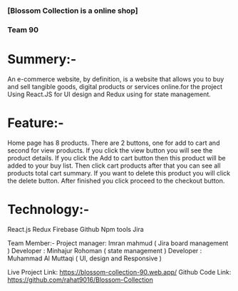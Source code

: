 ### [Blossom Collection is a online shop]
### Team 90
# Summery:-
An e-commerce website, by definition, is a website that allows you to buy and sell tangible goods, digital products or services online.for the project Using React.JS for UI design and Redux using for state management. 

# Feature:- 
Home page has 8 products.
There are 2 buttons, one for add to cart and second for view products.
If you click the view button you will see the product details. 
If you click the Add to cart button then this product will be added to your buy list. 
Then click cart products after that you can see all products total cart summary.
If you want to delete this product you will click the delete button.
After finished you click proceed to the checkout button.

# Technology:- 
React.js 
Redux
Firebase
Github
Npm tools
Jira

Team Member:-
	Project manager: Imran mahmud ( Jira board management )
	Developer : Minhajur Rohoman ( state management  )
	Developer : Muhammad Al Muttaqi ( UI, design and Responsive )

Live Project Link: https://blossom-collection-90.web.app/
Github Code Link: https://github.com/rahat9016/Blossom-Collection


